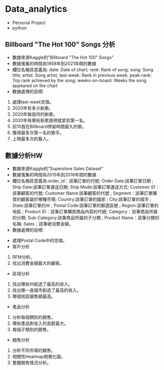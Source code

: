 # Data_analytics
* Personal Project
* python
## Billboard "The Hot 100" Songs 分析
* 數據來源Kaggle的"Billboard "The Hot 100" Songs"
* 數據蒐集的時間為1958年到2021年間的數據
* 欄位名稱其意義為: date: Date of chart; rank: Rank of song; song: Song title; artist: Song artist; last-week: Rank in previous week; peak-rank: Top rank achieved by the song; weeks-on-board: Weeks the song appeared on the chart
* 數據處裡的目標: 
1. 處理last-week空值。
2. 2020年有多少新歌。
3. 2020年每個月的新歌。
4. 2020年有哪些新歌進榜就拿到第一名。
5. 前10首在Billboard停留時間最久的歌。
6. 獲得最多次第一名的歌手。
7. 上榜最多次的藝人。
## 數據分析HW
* 數據來源Kaggle的"Superstore Sales Dataset"
* 數據蒐集的時間為2015年到2018年間的數據
* 欄位名稱其意義為:order_id：該筆訂單的代號; Order Date:該筆訂單日期 ; Ship Date:該筆訂單運送日期; Ship Mode:該筆訂單運送方式; Customer ID：該筆顧客的代號; Customer Name:該筆顧客的代號 ; Segment：該筆訂單購買的顧客屬於哪種市場; Country:該筆訂單的國家 ; City:該筆訂單的城市 ; State:該筆訂單的州 ; Postal Code:該筆訂單的郵遞區號 ; Region:該筆訂單的地區 ; Product ID：該筆訂單購買商品內容的代號; Category：該筆商品所屬的分類; Sub-Category:該筆商品所屬的子分類 ; Product Name：該筆分類的名稱; Sales：該筆總消費金額。
* 數據處裡的目標: 
 - 處理Postal Code中的空值。
 - 客戶分析
  1. RFM分析。
  1. 找出消費金額最大的顧客。
 - 區域分析
  1. 找出哪些州創造了最高的收入。
  1. 找出哪一座城市創造了最高的收入。
  1. 哪個地區銷售額最高。
 - 產品分析
  1. 分析每個類別的銷售。
  1. 哪些產品對收入的貢獻最大。
  1. 每個子類別的銷售。
 - 銷售分析
  1. 分析不同市場的銷售。
  1. 相關性Heatmap視覺化圖。
  1. 整體銷售情況分析。
